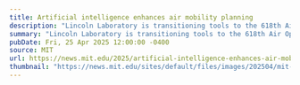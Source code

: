 ```yaml
---
title: Artificial intelligence enhances air mobility planning
description: "Lincoln Laboratory is transitioning tools to the 618th Air Operations Center to streamline global transport logistics."
summary: "Lincoln Laboratory is transitioning tools to the 618th Air Operations Center to streamline global transport logistics."
pubDate: Fri, 25 Apr 2025 12:00:00 -0400
source: MIT
url: https://news.mit.edu/2025/artificial-intelligence-enhances-air-mobility-planning-0425
thumbnail: "https://news.mit.edu/sites/default/files/images/202504/mit-lincoln-lab-us-air-mobility-00.jpg"
---
```


